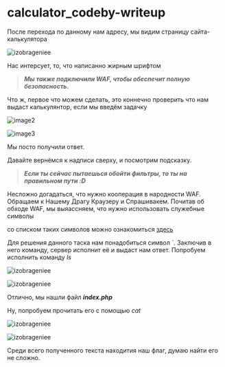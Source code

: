 # calculator_codeby-writeup
После перехода по данному нам адресу, мы видим страницу сайта-калькулятора 

![izobrageniee](https://github.com/BlankGODDAMN/calculator_codeby-writeup/assets/162637113/3438cb9c-aaed-4102-bd66-d53510850c4b)

Нас интерсует, то, что написанно жирным шрифтом
>***Мы также подключили WAF, чтобы обеспечит полную безопасность.***

Что ж, первое что можем сделать, это коннечно проверить что нам выдаст калькулянтор, если мы введём задачку

![image2](https://github.com/BlankGODDAMN/calculator_codeby-writeup/assets/162637113/00bc3f9b-a63c-4ecb-a13e-51fe918fb386)

![image3](https://github.com/BlankGODDAMN/calculator_codeby-writeup/assets/162637113/1ab38b3e-c405-42f3-a6e4-a5b37f8d1408)

Мы посто получили ответ. 

Давайте вернёмся к надписи сверху, и посмотрим подсказку. 

>***Если ты сейчас пытаешься обойти фильтры, то ты на правильном пути :D***

Несложно догадаться, что нужно кооперация в народности WAF. Обращаем к Нашему Драгу Краузеру и Спрашивакем.
Почитав об обходе WAF, мы выяассняем, что нужно использовать служебные символы

со списком таких символов можно ознакомиться [здесь](https://vds-admin.ru/shell-scripting/sluzhebnye-simvoly#singlekav)

Для решения данного таска нам понадобиться символ `. Заключив в него команду, сервер исполнит её и выдаст нам ответ. Попробуем исполнить команду *ls*

![izobrageniee](https://github.com/BlankGODDAMN/calculator_codeby-writeup/assets/162637113/e7df46ae-d1fa-41c2-a77c-b25c94964a2c)

![izobrageniee](https://github.com/BlankGODDAMN/calculator_codeby-writeup/assets/162637113/ce2dcdef-5277-4af9-a7c0-983f5fa13669)

Отлично, мы нашли файл ***index.php***

Ну, попробуем прочитать его с помощью *cat* 

![izobrageniee](https://github.com/BlankGODDAMN/calculator_codeby-writeup/assets/162637113/faefeec3-d463-4668-9e37-d4e2ac9ccd4b)

![izobrageniee](https://github.com/BlankGODDAMN/calculator_codeby-writeup/assets/162637113/296957e1-ce55-4ec4-8aa4-619c6eae9c40)

Среди всего полученного текста находития наш флаг, думаю найти его не сложно.


